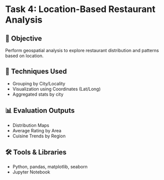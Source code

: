 # Task 4: Location-Based Restaurant Analysis

## 📌 Objective
Perform geospatial analysis to explore restaurant distribution and patterns based on location.

## 🔧 Techniques Used
- Grouping by City/Locality
- Visualization using Coordinates (Lat/Long)
- Aggregated stats by city

## 📊 Evaluation Outputs
- Distribution Maps
- Average Rating by Area
- Cuisine Trends by Region

## 🛠️ Tools & Libraries
- Python, pandas, matplotlib, seaborn
- Jupyter Notebook

